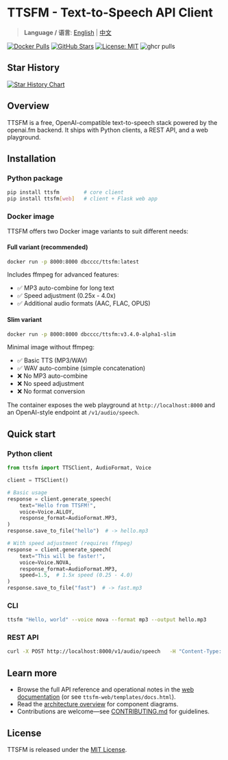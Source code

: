 # TTSFM - Text-to-Speech API Client

> **Language / 语言**: [English](README.md) | [中文](README.zh.md)

[![Docker Pulls](https://img.shields.io/docker/pulls/dbcccc/ttsfm?style=flat-square&logo=docker)](https://hub.docker.com/r/dbcccc/ttsfm)
[![GitHub Stars](https://img.shields.io/github/stars/dbccccccc/ttsfm?style=social)](https://github.com/dbccccccc/ttsfm)
[![License: MIT](https://img.shields.io/badge/License-MIT-yellow.svg?style=flat-square)](https://opensource.org/licenses/MIT)
![ghcr pulls](https://img.shields.io/badge/dynamic/json?url=https%3A%2F%2Fghcr-badge.elias.eu.org%2Fapi%2Fdbccccccc%2Fttsfm%2Fttsfm&query=downloadCount&label=ghcr+pulls&logo=github)

## Star History

[![Star History Chart](https://api.star-history.com/svg?repos=dbccccccc/ttsfm&type=Date)](https://www.star-history.com/#dbccccccc/ttsfm&Date)

## Overview

TTSFM is a free, OpenAI-compatible text-to-speech stack powered by the openai.fm backend. It ships with Python clients, a REST API, and a web playground.

## Installation

### Python package

```bash
pip install ttsfm        # core client
pip install ttsfm[web]   # client + Flask web app
```

### Docker image

TTSFM offers two Docker image variants to suit different needs:

#### Full variant (recommended)
```bash
docker run -p 8000:8000 dbcccc/ttsfm:latest
```

Includes ffmpeg for advanced features:
- ✅ MP3 auto-combine for long text
- ✅ Speed adjustment (0.25x - 4.0x)
- ✅ Additional audio formats (AAC, FLAC, OPUS)

#### Slim variant
```bash
docker run -p 8000:8000 dbcccc/ttsfm:v3.4.0-alpha1-slim
```

Minimal image without ffmpeg:
- ✅ Basic TTS (MP3/WAV)
- ✅ WAV auto-combine (simple concatenation)
- ❌ No MP3 auto-combine
- ❌ No speed adjustment
- ❌ No format conversion

The container exposes the web playground at `http://localhost:8000` and an OpenAI-style endpoint at `/v1/audio/speech`.

## Quick start

### Python client

```python
from ttsfm import TTSClient, AudioFormat, Voice

client = TTSClient()

# Basic usage
response = client.generate_speech(
    text="Hello from TTSFM!",
    voice=Voice.ALLOY,
    response_format=AudioFormat.MP3,
)
response.save_to_file("hello")  # -> hello.mp3

# With speed adjustment (requires ffmpeg)
response = client.generate_speech(
    text="This will be faster!",
    voice=Voice.NOVA,
    response_format=AudioFormat.MP3,
    speed=1.5,  # 1.5x speed (0.25 - 4.0)
)
response.save_to_file("fast")  # -> fast.mp3
```

### CLI

```bash
ttsfm "Hello, world" --voice nova --format mp3 --output hello.mp3
```

### REST API

```bash
curl -X POST http://localhost:8000/v1/audio/speech   -H "Content-Type: application/json"   -d '{"model":"gpt-4o-mini-tts","input":"Hello world!","voice":"alloy"}'   --output speech.mp3
```

## Learn more

- Browse the full API reference and operational notes in the [web documentation](http://localhost:8000/docs) (or see `ttsfm-web/templates/docs.html`).
- Read the [architecture overview](docs/architecture.md) for component diagrams.
- Contributions are welcome—see [CONTRIBUTING.md](CONTRIBUTING.md) for guidelines.

## License

TTSFM is released under the [MIT License](LICENSE).
